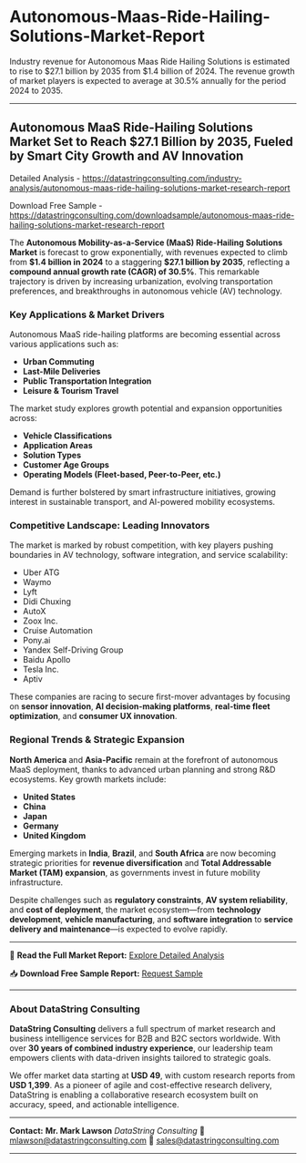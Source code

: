 # Autonomous-Maas-Ride-Hailing-Solutions-Market-Report

Industry revenue for Autonomous Maas Ride Hailing Solutions is estimated to rise to $27.1 billion by 2035 from $1.4 billion of 2024. The revenue growth of market players is expected to average at 30.5% annually for the period 2024 to 2035.

---

## **Autonomous MaaS Ride-Hailing Solutions Market Set to Reach \$27.1 Billion by 2035, Fueled by Smart City Growth and AV Innovation**

Detailed Analysis - https://datastringconsulting.com/industry-analysis/autonomous-maas-ride-hailing-solutions-market-research-report

Download Free Sample - https://datastringconsulting.com/downloadsample/autonomous-maas-ride-hailing-solutions-market-research-report

The **Autonomous Mobility-as-a-Service (MaaS) Ride-Hailing Solutions Market** is forecast to grow exponentially, with revenues expected to climb from **\$1.4 billion in 2024** to a staggering **\$27.1 billion by 2035**, reflecting a **compound annual growth rate (CAGR) of 30.5%**. This remarkable trajectory is driven by increasing urbanization, evolving transportation preferences, and breakthroughs in autonomous vehicle (AV) technology.

### Key Applications & Market Drivers

Autonomous MaaS ride-hailing platforms are becoming essential across various applications such as:

* **Urban Commuting**
* **Last-Mile Deliveries**
* **Public Transportation Integration**
* **Leisure & Tourism Travel**

The market study explores growth potential and expansion opportunities across:

* **Vehicle Classifications**
* **Application Areas**
* **Solution Types**
* **Customer Age Groups**
* **Operating Models (Fleet-based, Peer-to-Peer, etc.)**

Demand is further bolstered by smart infrastructure initiatives, growing interest in sustainable transport, and AI-powered mobility ecosystems.

### Competitive Landscape: Leading Innovators

The market is marked by robust competition, with key players pushing boundaries in AV technology, software integration, and service scalability:

* Uber ATG
* Waymo
* Lyft
* Didi Chuxing
* AutoX
* Zoox Inc.
* Cruise Automation
* Pony.ai
* Yandex Self-Driving Group
* Baidu Apollo
* Tesla Inc.
* Aptiv

These companies are racing to secure first-mover advantages by focusing on **sensor innovation**, **AI decision-making platforms**, **real-time fleet optimization**, and **consumer UX innovation**.

### Regional Trends & Strategic Expansion

**North America** and **Asia-Pacific** remain at the forefront of autonomous MaaS deployment, thanks to advanced urban planning and strong R\&D ecosystems. Key growth markets include:

* **United States**
* **China**
* **Japan**
* **Germany**
* **United Kingdom**

Emerging markets in **India**, **Brazil**, and **South Africa** are now becoming strategic priorities for **revenue diversification** and **Total Addressable Market (TAM) expansion**, as governments invest in future mobility infrastructure.

Despite challenges such as **regulatory constraints**, **AV system reliability**, and **cost of deployment**, the market ecosystem—from **technology development**, **vehicle manufacturing**, and **software integration** to **service delivery and maintenance**—is expected to evolve rapidly.

---

📘 **Read the Full Market Report:**
[Explore Detailed Analysis](https://datastringconsulting.com/industry-analysis/autonomous-maas-ride-hailing-solutions-market-research-report)

📥 **Download Free Sample Report:**
[Request Sample](https://datastringconsulting.com/downloadsample/autonomous-maas-ride-hailing-solutions-market-research-report)

---

### **About DataString Consulting**

**DataString Consulting** delivers a full spectrum of market research and business intelligence services for B2B and B2C sectors worldwide. With over **30 years of combined industry experience**, our leadership team empowers clients with data-driven insights tailored to strategic goals.

We offer market data starting at **USD 49**, with custom research reports from **USD 1,399**. As a pioneer of agile and cost-effective research delivery, DataString is enabling a collaborative research ecosystem built on accuracy, speed, and actionable intelligence.

---

**Contact:**
**Mr. Mark Lawson**
*DataString Consulting*
📧 [mlawson@datastringconsulting.com](mailto:mlawson@datastringconsulting.com)
📧 [sales@datastringconsulting.com](mailto:sales@datastringconsulting.com)

---
